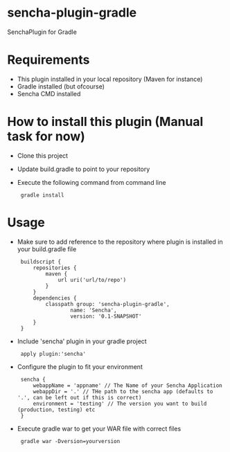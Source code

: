 sencha-plugin-gradle
====================

SenchaPlugin for Gradle

# Requirements
 - This plugin installed in your local repository (Maven for instance)
 - Gradle installed (but ofcourse)
 - Sencha CMD installed

# How to install this plugin (Manual task for now)
 - Clone this project
 - Update build.gradle to point to your repository
 - Execute the following command from command line
 		
 		gradle install

# Usage
 - Make sure to add reference to the repository where plugin is installed in your build.gradle file
 		
 		buildscript {
		    repositories {
		        maven {
		            url uri('url/to/repo')
		        }
		    }
		    dependencies {
		        classpath group: 'sencha-plugin-gradle',
		                name: 'Sencha',
		                version: '0.1-SNAPSHOT'
		    }
		}

 - Include 'sencha' plugin in your gradle project

 		apply plugin:'sencha'

 - Configure the plugin to fit your environment

	 	sencha {
	        webappName = 'appname' // The Name of your Sencha Application
	        webappDir = '.' // THe path to the sencha app (defaults to '.', can be left out if this is correct)
	        environment = 'testing' // The version you want to build (production, testing) etc
	    }

 - Execute gradle war to get your WAR file with correct files

 		gradle war -Dversion=yourversion
